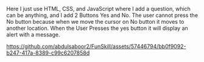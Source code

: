 Here I just use HTML, CSS, and JavaScript where I add a question, which can be anything, and I add 2 Buttons Yes and No. The user cannot press the No button because when we move the cursor on No button it moves to another location. When the User Presses the yes button it will display an alert with a message.

https://github.com/abdulsaboor2/FunSkill/assets/57446794/bb0f9092-b247-417a-8389-c99c6207858d

